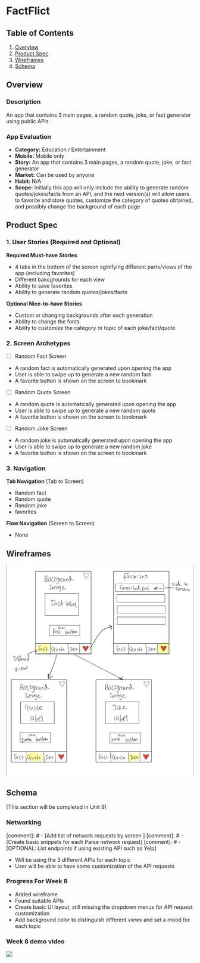 [//]: # (Original App Design Project - README Template
[comment]: # ===)

# FactFlict

## Table of Contents

1. [Overview](#Overview)
2. [Product Spec](#Product-Spec)
3. [Wireframes](#Wireframes)
4. [Schema](#Schema)

## Overview

### Description

An app that contains 3 main pages, a random quote, joke, or fact generator using public APIs

### App Evaluation

[//]: #  ([Evaluation of your app across the following attributes])
- **Category:** Education / Entertainment
- **Mobile:** Mobile only
- **Story:** An app that contains 3 main pages, a random quote, joke, or fact generator
- **Market:**  Can be used by anyone
- **Habit:** N/A
- **Scope:** Initially this app will only include the ability to generate random quotes/jokes/facts from an API, and the next version(s) will allow users to favorite and store quotes, customize the category of quotes obtained, and possibly change the background of each page

## Product Spec

### 1. User Stories (Required and Optional)

**Required Must-have Stories**

[//]: # ([fill in your required user stories here])
* 4 tabs in the bottom of the screen sginifying different parts/views of the app (including favorites)
* Different bakcgrounds for each view
* Ability to save favorites
* Ability to generate random quotes/jokes/facts

**Optional Nice-to-have Stories**

* Custom or changing backgrounds after each generation
* Ability to change the fonts
* Ability to customize the category or topic of each joke/fact/quote

### 2. Screen Archetypes

- [ ] Random Fact Screen
* A random fact is automatically generated upon opening the app
* User is able to swipe up to generate a new random fact
* A favorite button is shown on the screen to bookmark
- [ ] Random Quote Screen
* A random quote is automatically generated upon opening the app
* User is able to swipe up to generate a new random quote
* A favorite button is shown on the screen to bookmark
- [ ] Random Joke Screen
* A random joke is automatically generated upon opening the app
* User is able to swipe up to generate a new random joke
* A favorite button is shown on the screen to bookmark

### 3. Navigation

**Tab Navigation** (Tab to Screen)

* Random fact
* Random quote
* Random joke
* favorites

**Flow Navigation** (Screen to Screen)

- None

## Wireframes
![Wireframe](wireframe.jpeg)
## Schema 

[This section will be completed in Unit 9]



### Networking

[comment]: #  - [Add list of network requests by screen ]
[comment]: #  - [Create basic snippets for each Parse network request]
[comment]: #  - [OPTIONAL: List endpoints if using existing API such as Yelp]

- Will be using the 3 different APIs for each topic
- User will be able to have some customization of the API requests


### Progress For Week 8

- Added wireframe
- Found suitable APIs 
- Create basic UI layout, still missing the dropdown menus for API request customization
- Add background color to distinguish different views and set a mood for each topic

### Week 8 demo video

<div>
    <a href="https://www.loom.com/share/c3233865f6f646368b6442fc14eb90d2">
    </a>
    <a href="https://www.loom.com/share/c3233865f6f646368b6442fc14eb90d2">
      <img style="max-width:300px;" src="https://cdn.loom.com/sessions/thumbnails/c3233865f6f646368b6442fc14eb90d2-with-play.gif">
    </a>
  </div>

